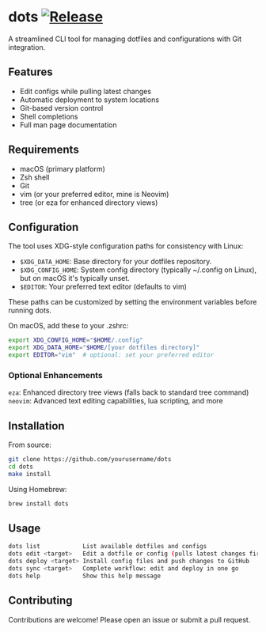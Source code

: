 # dots [![Release](https://github.com/SigBaldi/dots/actions/workflows/release.yml/badge.svg?branch=main)](https://github.com/SigBaldi/dots/actions/workflows/release.yml)

A streamlined CLI tool for managing dotfiles and configurations with Git integration.

## Features
- Edit configs while pulling latest changes
- Automatic deployment to system locations
- Git-based version control
- Shell completions
- Full man page documentation

## Requirements
- macOS (primary platform)
- Zsh shell
- Git
- vim (or your preferred editor, mine is Neovim)
- tree (or eza for enhanced directory views)

## Configuration
The tool uses XDG-style configuration paths for consistency with Linux:
- `$XDG_DATA_HOME`: Base directory for your dotfiles repository.
- `$XDG_CONFIG_HOME`: System config directory (typically ~/.config on Linux), but  on macOS it's typically unset.
- `$EDITOR`: Your preferred text editor (defaults to vim)

These paths can be customized by setting the environment variables before running dots.

On macOS, add these to your .zshrc:
```bash
export XDG_CONFIG_HOME="$HOME/.config"
export XDG_DATA_HOME="$HOME/[your dotfiles directory]"
export EDITOR="vim"  # optional: set your preferred editor
```

### Optional Enhancements
`eza`: Enhanced directory tree views (falls back to standard tree command)
`neovim`: Advanced text editing capabilities, lua scripting, and more

## Installation
From source:
```bash
git clone https://github.com/yourusername/dots
cd dots
make install
```

Using Homebrew:
```bash
brew install dots
```

## Usage
```bash
dots list            List available dotfiles and configs
dots edit <target>   Edit a dotfile or config (pulls latest changes first)
dots deploy <target> Install config files and push changes to GitHub
dots sync <target>   Complete workflow: edit and deploy in one go
dots help            Show this help message
```
## Contributing
Contributions are welcome! Please open an issue or submit a pull request.